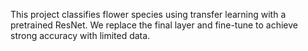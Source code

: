 This project classifies flower species using transfer learning with a pretrained ResNet. We replace the final layer and fine-tune to achieve strong accuracy with limited data.
